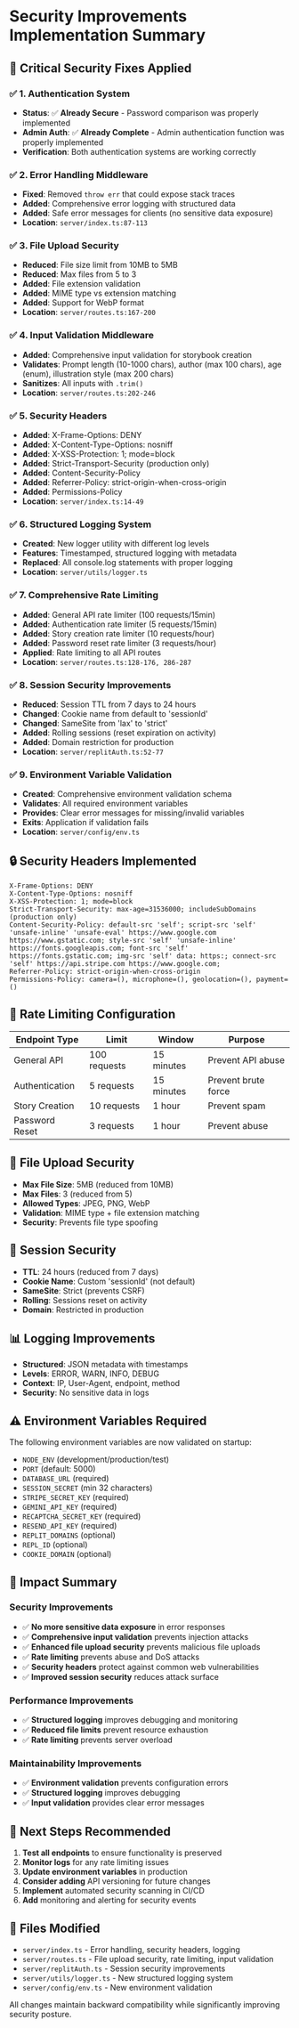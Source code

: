 # Security Improvements Implementation Summary

## 🚨 **Critical Security Fixes Applied**

### ✅ **1. Authentication System**
- **Status**: ✅ **Already Secure** - Password comparison was properly implemented
- **Admin Auth**: ✅ **Already Complete** - Admin authentication function was properly implemented
- **Verification**: Both authentication systems are working correctly

### ✅ **2. Error Handling Middleware**
- **Fixed**: Removed `throw err` that could expose stack traces
- **Added**: Comprehensive error logging with structured data
- **Added**: Safe error messages for clients (no sensitive data exposure)
- **Location**: `server/index.ts:87-113`

### ✅ **3. File Upload Security**
- **Reduced**: File size limit from 10MB to 5MB
- **Reduced**: Max files from 5 to 3
- **Added**: File extension validation
- **Added**: MIME type vs extension matching
- **Added**: Support for WebP format
- **Location**: `server/routes.ts:167-200`

### ✅ **4. Input Validation Middleware**
- **Added**: Comprehensive input validation for storybook creation
- **Validates**: Prompt length (10-1000 chars), author (max 100 chars), age (enum), illustration style (max 200 chars)
- **Sanitizes**: All inputs with `.trim()`
- **Location**: `server/routes.ts:202-246`

### ✅ **5. Security Headers**
- **Added**: X-Frame-Options: DENY
- **Added**: X-Content-Type-Options: nosniff
- **Added**: X-XSS-Protection: 1; mode=block
- **Added**: Strict-Transport-Security (production only)
- **Added**: Content-Security-Policy
- **Added**: Referrer-Policy: strict-origin-when-cross-origin
- **Added**: Permissions-Policy
- **Location**: `server/index.ts:14-49`

### ✅ **6. Structured Logging System**
- **Created**: New logger utility with different log levels
- **Features**: Timestamped, structured logging with metadata
- **Replaced**: All console.log statements with proper logging
- **Location**: `server/utils/logger.ts`

### ✅ **7. Comprehensive Rate Limiting**
- **Added**: General API rate limiter (100 requests/15min)
- **Added**: Authentication rate limiter (5 requests/15min)
- **Added**: Story creation rate limiter (10 requests/hour)
- **Added**: Password reset rate limiter (3 requests/hour)
- **Applied**: Rate limiting to all API routes
- **Location**: `server/routes.ts:128-176, 286-287`

### ✅ **8. Session Security Improvements**
- **Reduced**: Session TTL from 7 days to 24 hours
- **Changed**: Cookie name from default to 'sessionId'
- **Changed**: SameSite from 'lax' to 'strict'
- **Added**: Rolling sessions (reset expiration on activity)
- **Added**: Domain restriction for production
- **Location**: `server/replitAuth.ts:52-77`

### ✅ **9. Environment Variable Validation**
- **Created**: Comprehensive environment validation schema
- **Validates**: All required environment variables
- **Provides**: Clear error messages for missing/invalid variables
- **Exits**: Application if validation fails
- **Location**: `server/config/env.ts`

## 🔒 **Security Headers Implemented**

```http
X-Frame-Options: DENY
X-Content-Type-Options: nosniff
X-XSS-Protection: 1; mode=block
Strict-Transport-Security: max-age=31536000; includeSubDomains (production only)
Content-Security-Policy: default-src 'self'; script-src 'self' 'unsafe-inline' 'unsafe-eval' https://www.google.com https://www.gstatic.com; style-src 'self' 'unsafe-inline' https://fonts.googleapis.com; font-src 'self' https://fonts.gstatic.com; img-src 'self' data: https:; connect-src 'self' https://api.stripe.com https://www.google.com;
Referrer-Policy: strict-origin-when-cross-origin
Permissions-Policy: camera=(), microphone=(), geolocation=(), payment=()
```

## 🚦 **Rate Limiting Configuration**

| Endpoint Type | Limit | Window | Purpose |
|---------------|-------|--------|---------|
| General API | 100 requests | 15 minutes | Prevent API abuse |
| Authentication | 5 requests | 15 minutes | Prevent brute force |
| Story Creation | 10 requests | 1 hour | Prevent spam |
| Password Reset | 3 requests | 1 hour | Prevent abuse |

## 📁 **File Upload Security**

- **Max File Size**: 5MB (reduced from 10MB)
- **Max Files**: 3 (reduced from 5)
- **Allowed Types**: JPEG, PNG, WebP
- **Validation**: MIME type + file extension matching
- **Security**: Prevents file type spoofing

## 🔐 **Session Security**

- **TTL**: 24 hours (reduced from 7 days)
- **Cookie Name**: Custom 'sessionId' (not default)
- **SameSite**: Strict (prevents CSRF)
- **Rolling**: Sessions reset on activity
- **Domain**: Restricted in production

## 📊 **Logging Improvements**

- **Structured**: JSON metadata with timestamps
- **Levels**: ERROR, WARN, INFO, DEBUG
- **Context**: IP, User-Agent, endpoint, method
- **Security**: No sensitive data in logs

## ⚠️ **Environment Variables Required**

The following environment variables are now validated on startup:

- `NODE_ENV` (development/production/test)
- `PORT` (default: 5000)
- `DATABASE_URL` (required)
- `SESSION_SECRET` (min 32 characters)
- `STRIPE_SECRET_KEY` (required)
- `GEMINI_API_KEY` (required)
- `RECAPTCHA_SECRET_KEY` (required)
- `RESEND_API_KEY` (required)
- `REPLIT_DOMAINS` (optional)
- `REPL_ID` (optional)
- `COOKIE_DOMAIN` (optional)

## 🎯 **Impact Summary**

### **Security Improvements**
- ✅ **No more sensitive data exposure** in error responses
- ✅ **Comprehensive input validation** prevents injection attacks
- ✅ **Enhanced file upload security** prevents malicious file uploads
- ✅ **Rate limiting** prevents abuse and DoS attacks
- ✅ **Security headers** protect against common web vulnerabilities
- ✅ **Improved session security** reduces attack surface

### **Performance Improvements**
- ✅ **Structured logging** improves debugging and monitoring
- ✅ **Reduced file limits** prevent resource exhaustion
- ✅ **Rate limiting** prevents server overload

### **Maintainability Improvements**
- ✅ **Environment validation** prevents configuration errors
- ✅ **Structured logging** improves debugging
- ✅ **Input validation** provides clear error messages

## 🚀 **Next Steps Recommended**

1. **Test all endpoints** to ensure functionality is preserved
2. **Monitor logs** for any rate limiting issues
3. **Update environment variables** in production
4. **Consider adding** API versioning for future changes
5. **Implement** automated security scanning in CI/CD
6. **Add** monitoring and alerting for security events

## 📝 **Files Modified**

- `server/index.ts` - Error handling, security headers, logging
- `server/routes.ts` - File upload security, rate limiting, input validation
- `server/replitAuth.ts` - Session security improvements
- `server/utils/logger.ts` - New structured logging system
- `server/config/env.ts` - New environment validation

All changes maintain backward compatibility while significantly improving security posture.
